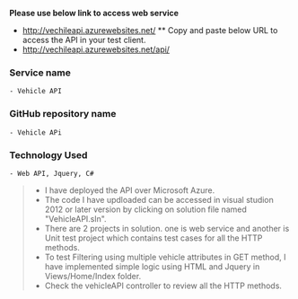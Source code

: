 **Please use below link to access web service**

* http://vechileapi.azurewebsites.net/
** Copy and paste below URL to access the API in your test client.
* http://vechileapi.azurewebsites.net/api/


### Service name
    - Vehicle API
### GitHub repository name
    - Vehicle APi
    
### Technology Used
    - Web API, Jquery, C#

>  - I have deployed the API over Microsoft Azure.
>  - The code I have updloaded can be accessed in visual studion 2012 or later version by clicking on solution file named  "VehicleAPI.sln". 
>  - There are 2 projects in solution. one is web service and another is Unit test project which contains test cases for all the HTTP methods. 
>  - To test Filtering using multiple vehicle attributes in GET method, I have implemented simple logic using HTML and Jquery in Views/Home/Index folder.
>  - Check the vehicleAPI controller to review all the HTTP methods.